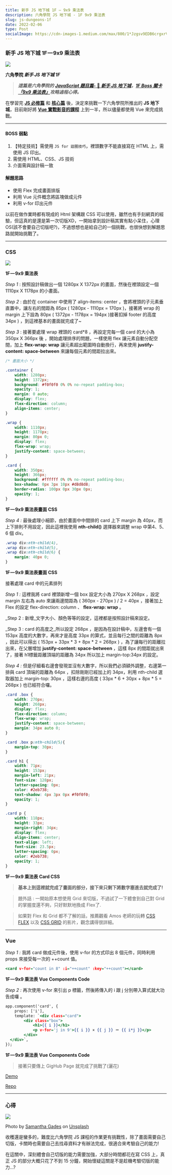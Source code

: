 ```yaml
---
title: 新手 JS 地下城 1F — 9x9 乘法表
description: 六角學院 JS 地下城 - 1F 9x9 乘法表
slug: js-dungeons-1f
date: 2022-02-06
type: Post
socialImage: https://cdn-images-1.medium.com/max/800/1*Jzgsv9EDB6crgxrVJCUY1g.png
---
```


### 新手 JS 地下城 1F — 9x9 乘法表

![](https://cdn-images-1.medium.com/max/800/1*Jzgsv9EDB6crgxrVJCUY1g.png)

**六角學院 _新手 JS 地下城 1F_**

> **_這篇是六角學院的_** [**_JavaScript 題目篇-_** 🐲 **_新手 JS 地下城_**](https://courses.hexschool.com/courses/enrolled/674121)**_，_**[**_1F Boss 關卡「9x9 乘法表」_**](https://courses.hexschool.com/courses/javascript-js/lectures/12019663)**_攻略過程心得。_**

在學習完 [**JS 必修篇**](https://courses.hexschool.com/courses/enrolled/1463822) 和 [**核心篇**](https://courses.hexschool.com/courses/enrolled/670037) 後，決定來挑戰一下六角學院所推出的 **JS 地下城**，目前剛好將 [**Vue 實戰影音的課程**](https://courses.hexschool.com/courses/enrolled/1326387) 上到一半，所以儘量都使用 Vue 來完成挑戰。

---

#### BOSS 弱點

1.  【特定技術】需使用 `JS for 迴圈技巧`，裡頭數字不能直接寫在 HTML 上，需使用 JS 印出。
2.  需使用 HTML、CSS、JS 技術
3.  介面需與設計稿一致

#### 解題思路

-   使用 Flex 完成畫面排版
-   利用 Vue 元件概念將區塊做成元件
-   利用 v-for 印出元件

以前在做作業時都有現成的 Html 架構跟 CSS 可以使用，雖然也有手刻網頁的經驗，但這真的是還是第一次切版XD，一開始拿到設計稿其實有點小呆住，心理OS(該不會要自己切版吧?)，不過想想也是給自己的一個挑戰，也很快想到解題思路就開始挑戰了。

---

### CSS

![](https://cdn-images-1.medium.com/max/800/1*CksRXYLjGxK3wZzECb1V2g.jpeg)

**1F — 9x9 乘法表**

_Step 1_ : 按照設計稿做出一個 1280px X 1372px 的畫面，然後在裡頭設定一個1110px X 1178px 的小畫面。

_Step 2_ : 由於在 container 中使用了 align-items: center ，會將裡頭的子元素垂直置中，讓左右的間距為 85px ( 1280px - 1110px = 170px )，接著將 wrap 的 margin 上下設為 80px ( 1372px - 1178px = 194px )接著扣掉 footer 的高度 34px ) ，到這裡基本的畫面就完成了~

_Step 3_ : 接著要處理 wrap 裡頭的 card*8 ，再設定完每一個 card 的大小為 350px X 366px 後 ，開始處理排序的問題，一樣使用 flex 讓元素自動分配空間，加上 **flex-wrap: wrap** 讓元素超出範圍時自動換行，再來使用 **justify-content: space-between** 來讓每個元素的間距拉出來。

```css:1F.css showLineNumbers
/* 畫面大小 */

.container {
	width: 1280px;
	height: 1372px;
	background: #f0f0f0 0% 0% no-repeat padding-box;
	opacity: 1;
	margin: 0 auto;
	display: flex;
	flex-direction: column;
	align-items: center;
}

.wrap {
	width: 1110px;
	height: 1178px;
	margin: 80px 0;
	display: flex;
	flex-wrap: wrap;
	justify-content: space-between;
}

.card {
	width: 350px;
	height: 366px;
	background: #ffffff 0% 0% no-repeat padding-box;
	box-shadow: 0px 3px 10px #d8d8d8;
	border-radius: 100px 0px 30px 0px;
	opacity: 1;
}
```
**1F — 9x9 乘法表畫面 CSS**

_Step 4 :_ 最後處理小細節，由於畫面中中間排的 card 上下 margin 為 40px，而上下排則不用設定，因此這裡我使用 **nth-child()** 選擇器來調整 wrap 中第4、5、6 個 div。

```css:1F.css
.wrap div:nth-child(4),
.wrap div:nth-child(5),
.wrap div:nth-child(6) {
	margin: 40px 0;
}
```

**1F — 9x9 乘法表畫面 CSS**

接著處理 card 中的元素排列

_Step 1 :_ 這裡我將 card 裡頭新增一個 box 設定大小為 270px X 268px ，設定 margin 左右為 auto 來讓兩邊間距為 ( 360px - 270px ) / 2 = 40px ，接著加上 Flex 的設定 flex-direction: column 、 **flex-wrap: wrap** 。

_Step 2 : 新增_文字大小、顏色等等的設定，這裡都是按照設計稿來設定。

_Step 3 : card 的高度之_所以設定 268px ，是因為在設計稿中，左邊會有一個 153px 高度的大數字，再來才是高度 33px 的算式，並且每行之間的距離為 8px ，因此可以得出 ( 153px + 33px * 3 + 8px * 2 = 268px ) ，為了讓每行的距離拉出來，在父層增加 **justify-content: space-between** ，這樣 8px 的間距就出來了，接著 h1標籤距離頂端的距離為 34px 所以加上 margin-top:34px 的設定。

_Step 4 :_ 但是仔細看右邊會發現並沒有大數字，所以我們必須額外調整，右邊第一排與 card 頂端的距離為 64px ，扣除剛剛已經加上的 34px，利用 nth-child 選取器加上 margin-top: 30px ，這樣右邊的高度 ( 33px * 6 + 30px + 8px * 5 = 268px ) 也已經符合囉。

```css:1F.css
.card .box {
	width: 270px;
	height: 268px;
	display: flex;
	flex-direction: column;
	flex-wrap: wrap;
	justify-content: space-between;
	margin: 34px auto 0;
}

.card .box p:nth-child(5){
	margin-top: 30px;
}

.card h1 {
	width: 71px;
	height: 153px;
	margin-left: 21px;
	font-size: 128px;
	letter-spacing: 0px;
	color: #2eb738;
	text-shadow: 4px 3px 0px #f0f0f0;
	opacity: 1;
}

.card p {
	width: 118px;
	height: 33px;
	margin-right: 34px;
	display: flex;
	align-items: center;
	text-align: left;
	font-size: 23.5px;
	letter-spacing: 0px;
	color: #2eb738;
	opacity: 1;
}
```

**1F — 9x9 乘法表 Card CSS**

> **基本上到這裡就完成了畫面的部分，接下來只剩下將數字塞進去就完成了!**

> 題外話 : 一開始原本想使用 Grid 來切版，不過試了一下體會到自己對 Grid 的掌握度還不夠，只好默默地換成 Flex了.

> 如果對 Flex 和 Grid 都不了解的話，推薦觀看 Amos 老師的玩轉 [CSS FLEX](https://www.youtube.com/watch?v=_nCBQ6AIzDU) 以及 [CSS GRID](https://www.youtube.com/watch?v=fYcz3FUqv7M&t=3785s) 的影片，觀念講得很詳細。

---

### Vue

_Step 1 :_ 我將 card 做成元件後，使用 v-for 的方式印出 8 個元件，同時利用props 來接受每一次的 ++count 值。

```javascript:index.html
<card v-for="count in 8" :i="++count" :key="++count"></card>
```


**1F — 9x9 乘法表 Vue Components Code**

_Step 2 :_ 再次使用 v-for 來引出 p 標籤，然後將傳入的 i 跟 j 分別帶入算式就大功告成囉 。

```javascript:index.html
app.component('card', {
	props: ['i'],
	template: `<div class="card">
		<div class="box">
			<h1>{{ i }}</h1>
			<p v-for='j in 9'>{{ i }} × {{ j }} ＝ {{ i*j }}</p>
		</div>
  </div>`,
});
```

**1F — 9x9 乘法表 Vue Components Code**

> 接著只要傳上 GigHub Page 就完成了挑戰了(灑花)

[Demo](https://cofcat456.github.io/JS-Dungeons/1F/)

[Repo](https://github.com/CofCat456/JS-Dungeons/tree/gh-pages/1F)

---

### 心得

![](https://cdn-images-1.medium.com/max/800/1*vlAJjyAs0X6wjnkWYCjM2w.jpeg)

Photo by [Samantha Gades](https://unsplash.com/@srosinger3997?utm_source=medium&utm_medium=referral) on [Unsplash](https://unsplash.com/?utm_source=medium&utm_medium=referral)

收穫還是蠻多的，難度比六角學院 JS 課程的作業更有挑戰性，除了畫面需要自己切版，卡關時也需要自己去找尋資料才有辦法完成，很適合來考驗自己的能力!

在這關中，深刻體會自己切版的能力需要加強，大部分時間都花在寫 CSS 上，真正 JS 的部分大概只花了不到 15 分鐘，開始懷疑這關是不是趁機考驗切版的能力...?